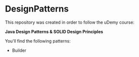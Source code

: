 # DesignPatterns

This repository was created in order to follow the uDemy course:

**Java Design Patterns & SOLID Design Principles**

You'll find the following patterns:

* Builder
